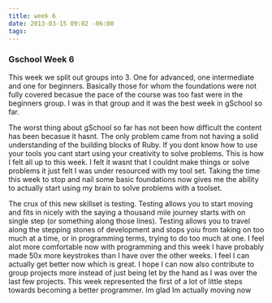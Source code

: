 ```yaml
---
title: week 6
date: 2013-03-15 09:02 -06:00
tags:
---
```


### Gschool Week 6

This week we split out groups into 3. One for advanced, one intermediate and one for beginners. Basically those for whom the foundations were not fully covered becasue the pace of the course was too fast were in the beginners group. I was in that group and it was the best week in gSchool so far.

The worst thing about gSchool so far has not been how difficult the content has been becasue it hasnt. The only problem came from not having a solid understanding of the building blocks of Ruby. If you dont know how to use your tools you cant start using your creativity to solve problems. This is how I felt all up to this week. I felt it wasnt that I couldnt make things or solve problems it just felt I was under resourced with my tool set. Taking the time this week to stop and nail some basic foundations now gives me the ability to actually start using my brain to solve problems with a toolset.

The crux of this new skillset is testing. Testing allows you to start moving and fits in nicely with the saying a thousand mile journey starts with on single step (or something along those lines). Testing allows you to travel along the stepping stones of development and stops yoiu from taking on too much at a time, or in programming terms, trying to do too much at one. I feel alot more comfortable now with programming and this week I have probably made 50x more keystrokes than I have over the other weeks. I feel I can actually get better now which is great. I hope I can now also contribute to group projects more instead of just being let by the hand as I was over the last few projects. This week represented the first of a lot of little steps towards becoming a better programmer. Im glad Im actually moving now